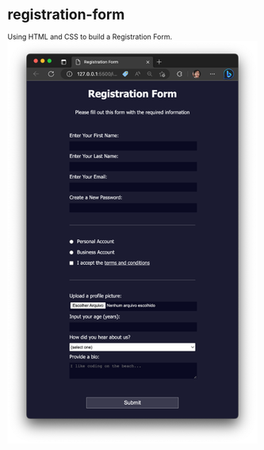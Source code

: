 # registration-form
Using HTML and CSS to build a Registration Form.
<img src="./registration-form-preview.png"/>
